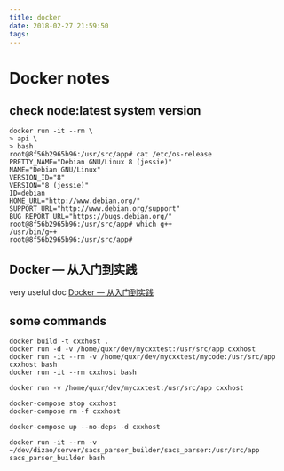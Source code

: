 ```yaml
---
title: docker
date: 2018-02-27 21:59:50
tags:
---
```

# Docker notes

## check node:latest system version

```console
docker run -it --rm \
> api \
> bash
root@8f56b2965b96:/usr/src/app# cat /etc/os-release 
PRETTY_NAME="Debian GNU/Linux 8 (jessie)"
NAME="Debian GNU/Linux"
VERSION_ID="8"
VERSION="8 (jessie)"
ID=debian
HOME_URL="http://www.debian.org/"
SUPPORT_URL="http://www.debian.org/support"
BUG_REPORT_URL="https://bugs.debian.org/"
root@8f56b2965b96:/usr/src/app# which g++
/usr/bin/g++
root@8f56b2965b96:/usr/src/app# 
```

## Docker — 从入门到实践

very useful doc [Docker — 从入门到实践](https://yeasy.gitbooks.io/docker_practice/)

## some commands

```console
docker build -t cxxhost .
docker run -d -v /home/quxr/dev/mycxxtest:/usr/src/app cxxhost
docker run -it --rm -v /home/quxr/dev/mycxxtest/mycode:/usr/src/app cxxhost bash
docker run -it --rm cxxhost bash

docker run -v /home/quxr/dev/mycxxtest:/usr/src/app cxxhost

docker-compose stop cxxhost
docker-compose rm -f cxxhost

docker-compose up --no-deps -d cxxhost

docker run -it --rm -v ~/dev/dizao/server/sacs_parser_builder/sacs_parser:/usr/src/app sacs_parser_builder bash
```

